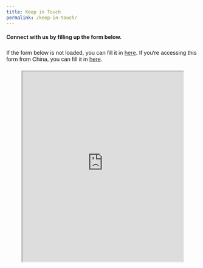 ```yaml
---
title: Keep in Touch
permalink: /keep-in-touch/
---
```


#### Connect with us by filling up the form below.

<div style="font-family:Sans-Serif;font-size:15px;color:#000;opacity:0.9;padding-top:5px;padding-bottom:8px">If the form below is not loaded, you can fill it in <a href="https://form.gov.sg/5da53497e397fc0013f6d4b0">here</a>.
If you're accessing this form from China, you can fill it in <a href="https://go.gov.sg/sgnwechat">here</a>.</div>

<figure class="video_container">
<!-- Change the width and height values to suit you best -->
<iframe id="iframe" src="https://cloud.email.singaporeglobalnetwork.com/signup" style="width:100%;height:500px"></iframe>
</figure>
